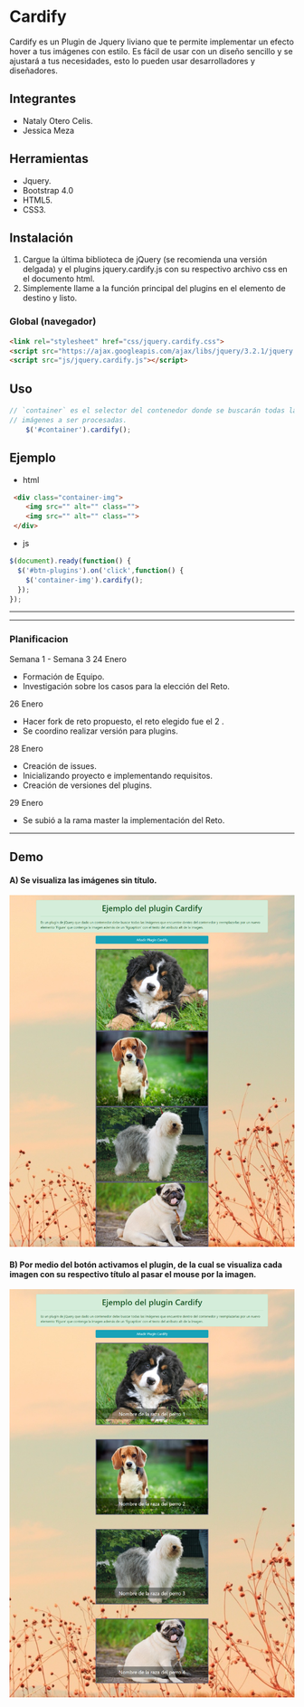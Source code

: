 # Cardify


Cardify es un Plugin de Jquery liviano que te permite implementar un efecto hover a tus imágenes con estilo. Es fácil de usar con un diseño sencillo y se ajustará a tus necesidades, esto lo pueden usar desarrolladores y diseñadores.

## Integrantes

* Nataly Otero Celis.
*  Jessica Meza

## Herramientas

* Jquery.
* Bootstrap 4.0
* HTML5.
* CSS3.


## Instalación
1. Cargue la última biblioteca de jQuery (se recomienda una versión delgada) y el plugins jquery.cardify.js con su respectivo archivo css en el documento html.
2. Simplemente llame a la función principal del plugins en el elemento de destino y listo.

### Global (navegador)

```html
<link rel="stylesheet" href="css/jquery.cardify.css">
<script src="https://ajax.googleapis.com/ajax/libs/jquery/3.2.1/jquery.min.js"></script>
<script src="js/jquery.cardify.js"></script>
```

## Uso

```js
// `container` es el selector del contenedor donde se buscarán todas las
// imágenes a ser procesadas.
    $('#container').cardify();
```
## Ejemplo

+ html
```html
 <div class="container-img">
    <img src="" alt="" class="">
    <img src="" alt="" class="">
 </div>
```

+ js
```js
$(document).ready(function() {
  $('#btn-plugins').on('click',function() {
    $('container-img').cardify();
  });  
});
```
***
***

### Planificacion

Semana 1 - Semana 3
24 Enero
- Formación de Equipo.
- Investigación sobre los casos para la elección del Reto.

26 Enero
- Hacer fork de reto propuesto, el reto elegido fue el 2 <Cardify>.
- Se coordino realizar versión para plugins.

28 Enero
- Creación de issues.
- Inicializando proyecto e implementando requisitos.
- Creación de versiones del plugins.

29 Enero
- Se subió a la rama master la implementación del Reto.

*** 
## Demo

#### A) Se visualiza las imágenes sin título.

![imagen1](public/assets/docs/sinPlugin.png)

#### B) Por medio del botón activamos el plugin, de la cual se visualiza cada imagen con su respectivo título al pasar el mouse por la imagen.

![imagen2](public/assets/docs/conPlugin.png)
